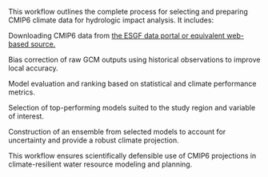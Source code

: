 This workflow outlines the complete process for selecting and preparing CMIP6 climate data for hydrologic impact analysis. It includes:

Downloading CMIP6 data from [the ESGF data portal or equivalent web-based source.](https://www.nccs.nasa.gov/services/data-collections/land-based-products/nex-gddp-cmip6)

Bias correction of raw GCM outputs using historical observations to improve local accuracy.

Model evaluation and ranking based on statistical and climate performance metrics.

Selection of top-performing models suited to the study region and variable of interest.

Construction of an ensemble from selected models to account for uncertainty and provide a robust climate projection.

This workflow ensures scientifically defensible use of CMIP6 projections in climate-resilient water resource modeling and planning.
